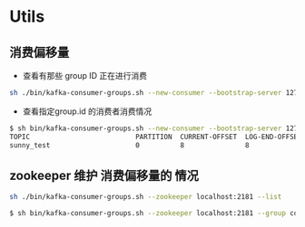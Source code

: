 # Utils

## 消费偏移量
* 查看有那些 group ID 正在进行消费
```sh
sh ./bin/kafka-consumer-groups.sh --new-consumer --bootstrap-server 127.0.0.1:9092 --list
```
* 查看指定group.id 的消费者消费情况 
```sh
$ sh bin/kafka-consumer-groups.sh --new-consumer --bootstrap-server 127.0.0.1:9092 --group console-consumer-56967 --describe
TOPIC                          PARTITION  CURRENT-OFFSET  LOG-END-OFFSET  LAG        CONSUMER-ID                                       HOST            CLIENT-ID
sunny_test                     0          8               8               0          consumer-1-342656ca-2d8b-43c9-acbf-001fd0ed821c   /127.0.0.1      consumer-1
```
## zookeeper 维护  消费偏移量的 情况
```sh
sh ./bin/kafka-consumer-groups.sh --zookeeper localhost:2181 --list
```
```sh
$ sh bin/kafka-consumer-groups.sh --zookeeper localhost:2181 --group console-consumer-45357 --describe
```